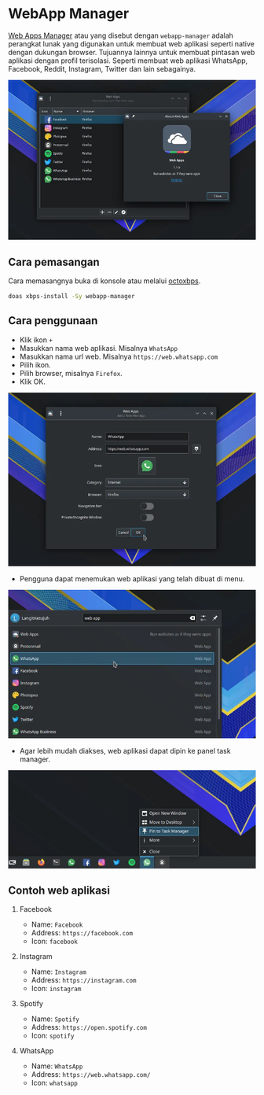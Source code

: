 # WebApp Manager

[Web Apps Manager](https://github.com/linuxmint/webapp-manager) atau yang disebut dengan `webapp-manager` adalah perangkat lunak yang digunakan untuk membuat web aplikasi seperti native dengan dukungan browser. Tujuannya lainnya untuk membuat pintasan web aplikasi dengan profil terisolasi. Seperti membuat web aplikasi WhatsApp, Facebook, Reddit, Instagram, Twitter dan lain sebagainya.

![Web Apps LangitKetujuh OS](../../media/image/webapp-manager-langitketujuh-id-1.webp)

## Cara pemasangan

Cara memasangnya buka di konsole atau melalui [octoxbps](../perkakas/octoxbps.md).

```sh
doas xbps-install -Sy webapp-manager
```

## Cara penggunaan

- Klik ikon `+`
- Masukkan nama web aplikasi. Misalnya `WhatsApp`
- Masukkan nama url web. Misalnya `https://web.whatsapp.com`
- Pilih ikon.
- Pilih browser, misalnya `Firefox`.
- Klik OK.

![Web Apps LangitKetujuh OS](../../media/image/webapp-manager-langitketujuh-id-2.webp)

- Pengguna dapat menemukan web aplikasi yang telah dibuat di menu.

![Web Apps LangitKetujuh OS](../../media/image/webapp-manager-langitketujuh-id-3.webp)

- Agar lebih mudah diakses, web aplikasi dapat dipin ke panel task manager.

![Web Apps LangitKetujuh OS](../../media/image/webapp-manager-langitketujuh-id-4.webp)

## Contoh web aplikasi

1. Facebook
    - Name: `Facebook`
    - Address: `https://facebook.com`
    - Icon: `facebook`

2. Instagram
    - Name: `Instagram`
    - Address: `https://instagram.com`
    - Icon: `instagram`

3. Spotify
    - Name: `Spotify`
    - Address: `https://open.spotify.com`
    - Icon: `spotify`

4. WhatsApp
    - Name: `WhatsApp`
    - Address: `https://web.whatsapp.com/`
    - Icon: `whatsapp`
